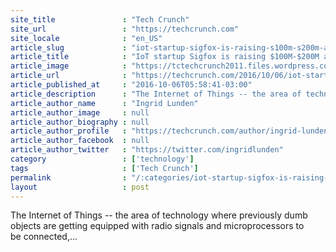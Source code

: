 ```yaml
---
site_title               : "Tech Crunch"
site_url                 : "https://techcrunch.com"
site_locale              : "en_US"
article_slug             : "iot-startup-sigfox-is-raising-s100m-s200m-at-a-s600m-valuation-to-grow-globally"
article_title            : "IoT startup Sigfox is raising $100M-$200M at a $600M valuation to grow globally"
article_image            : "https://tctechcrunch2011.files.wordpress.com/2016/10/sigfox-logo.jpg?w=764&h=400&crop=1"
article_url              : "https://techcrunch.com/2016/10/06/iot-startup-sigfox-is-raising-100m-200m-at-a-600m-valuation-to-grow-globally/"
article_published_at     : "2016-10-06T05:58:41-03:00"
article_description      : "The Internet of Things -- the area of technology where previously dumb objects are getting equipped with radio signals and microprocessors to be connected,..."
article_author_name      : "Ingrid Lunden"
article_author_image     : null
article_author_biography : null
article_author_profile   : "https://techcrunch.com/author/ingrid-lunden/"
article_author_facebook  : null
article_author_twitter   : "https://twitter.com/ingridlunden"
category                 : ['technology']
tags                     : ['Tech Crunch']
permalink                : "/:categories/iot-startup-sigfox-is-raising-s100m-s200m-at-a-s600m-valuation-to-grow-globally/"
layout                   : post
---
```


The Internet of Things -- the area of technology where previously dumb objects are getting equipped with radio signals and microprocessors to be connected,...
